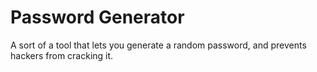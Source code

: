 # Password Generator
A sort of a tool that lets you generate a random password, and prevents hackers from cracking it.
